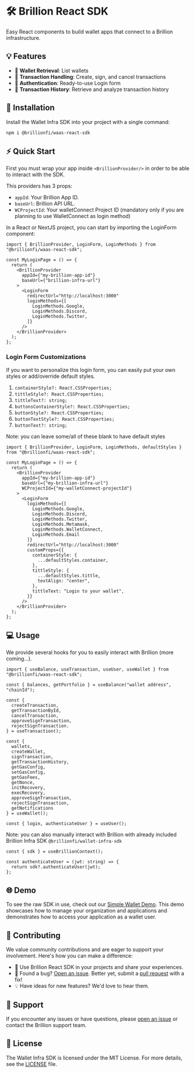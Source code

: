 # 🛠️ Brillion React SDK

Easy React components to build wallet apps that connect to a Brillion infrastructure.

## 💡 Features

- 👛 **Wallet Retrieval**: List wallets
- 💸 **Transaction Handling**: Create, sign, and cancel transactions
- 🔐 **Authentication**: Ready-to-use Login form
- 📜 **Transaction History**: Retrieve and analyze transaction history

## 🚀 Installation

Install the Wallet Infra SDK into your project with a single command:

```shell
npm i @brillionfi/waas-react-sdk
```

## ⚡ Quick Start

First you must wrap your app inside `<BrillionProvider/>` in order to be able to interact with the SDK. 

This providers has 3 props: 
  - `appId`: Your Brillion App ID.
  - `baseUrl`: Brillion API URL.
  - `WCProjectId`: Your walletConnect Project ID (mandatory only if you are planning to use WalletConnect as login method)

In a React or NextJS project, you can start by importing the LoginForm component:

```tsx
import { BrillionProvider, LoginForm, LoginMethods } from "@brillionfi/waas-react-sdk";

const MyLoginPage = () => {
  return (
    <BrillionProvider
      appId={"my-brillion-app-id"}
      baseUrl={"brillion-infra-url"}
    >
      <LoginForm
        redirectUrl="http://localhost:3000"
        loginMethods={[
          LoginMethods.Google,
          LoginMethods.Discord,
          LoginMethods.Twitter,
        ]}
      />
    </BrillionProvider>
  );
};
```

###  Login Form Customizations

If you want to personalize this login form, you can easily put your own styles or add/override default styles.

  1) `containerStyle?: React.CSSProperties;`
  2) `tittleStyle?: React.CSSProperties;`
  3) `tittleText?: string;`
  4) `buttonsContainerStyle?: React.CSSProperties;`
  5) `buttonStyle?: React.CSSProperties;`
  6) `buttonTextStyle?: React.CSSProperties;`
  7) `buttonText?: string;`

Note: you can leave some/all of these blank to have default styles

```tsx
import { BrillionProvider, LoginForm, LoginMethods, defaultStyles } from "@brillionfi/waas-react-sdk";

const MyLoginPage = () => {
  return (
    <BrillionProvider
      appId={"my-brillion-app-id"}
      baseUrl={"my-brillion-infra-url"}
      WCProjectId={"my-walletConnect-projectId"}
    >
      <LoginForm 
        loginMethods={[
          LoginMethods.Google, 
          LoginMethods.Discord, 
          LoginMethods.Twitter, 
          LoginMethods.Metamask, 
          LoginMethods.WalletConnect, 
          LoginMethods.Email
        ]} 
        redirectUrl="http://localhost:3000"
        customProps={{
          containerStyle: {
            ...defaultStyles.container,
          },
          tittleStyle: {
            ...defaultStyles.tittle,
            textAlign: "center",
          },
          tittleText: "Login to your wallet",
        }}
      />
    </BrillionProvider>
  );
};
```

## 💻 Usage

We provide several hooks for you to easily interact with Brillion (more coming...).

```tsx
import { useBalance, useTransaction, useUser, useWallet } from "@brillionfi/waas-react-sdk";

const { balances, getPortfolio } = useBalance("wallet address", "chainId");

const { 
  createTransaction,
  getTransactionById,
  cancelTransaction,
  approveSignTransaction,
  rejectSignTransaction.
} = useTransaction();

const { 
  wallets,
  createWallet,
  signTransaction,
  getTransactionHistory,
  getGasConfig,
  setGasConfig,
  getGasFees,
  getNonce,
  initRecovery,
  execRecovery,
  approveSignTransaction,
  rejectSignTransaction,
  getNotifications
} = useWallet();

const { login, authenticateUser } = useUser();
```

Note: you can also manually interact with Brillion with already included Brillion Infra SDK
 `@brillionfi/wallet-infra-sdk`
```tsx
const { sdk } = useBrillionContext();

const authenticateUser = (jwt: string) => {
  return sdk?.authenticateUser(jwt);
};
```

## 🌐 Demo

To see the raw SDK in use, check out our [Simple Wallet Demo](https://github.com/Brillionfi/simple-wallet-demo). This demo showcases how to manage your organization and applications and demonstrates how to access your application as a wallet user.

## 🤝 Contributing

We value community contributions and are eager to support your involvement. Here's how you can make a difference:

- 🚀 Use Brillion React SDK in your projects and share your experiences.
- 🐞 Found a bug? [Open an issue](https://github.com/Brillionfi/wallet-infra-react-sdk/issues). Better yet, submit a [pull request](https://github.com/Brillionfi/wallet-infra-react-sdk/pulls) with a fix!
- 💡 Have ideas for new features? We'd love to hear them.

## 💬 Support

If you encounter any issues or have questions, please [open an issue](https://github.com/Brillionfi/wallet-infra-react-sdk/issues) or contact the Brillion support team.

## 📄 License

The Wallet Infra SDK is licensed under the MIT License. For more details, see the [LICENSE](LICENSE) file.
